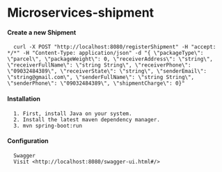 # Microservices-shipment

#### Create a new Shipment 

      curl -X POST "http://localhost:8080/registerShipment" -H "accept: */*" -H "Content-Type: application/json" -d "{ \"packageType\": \"parcel\", \"packageWeight\": 0, \"receiverAddress\": \"string\", \"receiverFullName\": \"string String\", \"receiverPhone\": \"09032484389\", \"receiverState\": \"string\", \"senderEmail\": \"string@gmail.com\", \"senderFullName\": \"string String\", \"senderPhone\": \"09032484389\", \"shipmentCharge\": 0}"

#### Installation
      1. First, install Java on your system.
      2. Install the latest maven dependency manager.
      3. mvn spring-boot:run

#### Configuration
      Swagger
      Visit <http://localhost:8080/swagger-ui.html#/>
      
